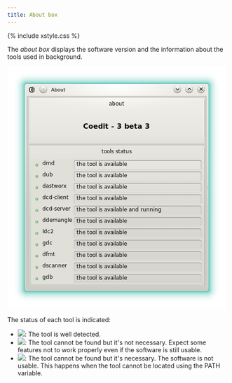 ```yaml
---
title: About box
---
```


{% include xstyle.css %}

The _about box_ displays the software version and the information about the tools used in background.

![](img/about.png)

The status of each tool is indicated:

- <img src="{%include icurl%}bullet/bullet_green.png" class="tlbric"/>: The tool is well detected.
- <img src="{%include icurl%}bullet/bullet_yellow.png" class="tlbric"/>: The tool cannot be found but it's not necessary. Expect some features not to work properly even if the software is still usable.
- <img src="{%include icurl%}bullet/bullet_red.png" class="tlbric"/>: The tool cannot be found but it's necessary. The software is not usable. This happens when the tool cannot be located using the PATH variable.
